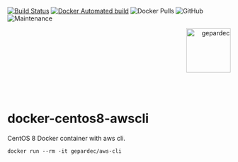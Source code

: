 [![Build Status](https://travis-ci.com/gepardec/docker-centos8-awscli.svg?branch=master)](https://travis-ci.com/gepardec/docker-centos8-awscli)
[![Docker Automated build](https://img.shields.io/docker/automated/gepardec/aws-cli.svg?maxAge=2592000)](https://hub.docker.com/r/gepardec/aws-cli/)
![Docker Pulls](https://img.shields.io/docker/pulls/gepardec/aws-cli)
![GitHub](https://img.shields.io/github/license/gepardec/docker-centos8-awscli)
![Maintenance](https://img.shields.io/maintenance/yes/2019)
<p align="right">
<img alt="gepardec" width=100px src="https://github.com/Gepardec/docker-centos8-awscli/raw/master/.images/gepardec.png">
</p>
<br>
<br>

# docker-centos8-awscli

CentOS 8 Docker container with aws cli.

```
docker run --rm -it gepardec/aws-cli
```
